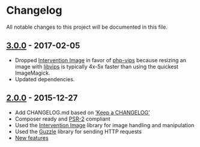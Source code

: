 # Changelog

All notable changes to this project will be documented in this file.

## [3.0.0] - 2017-02-05

- Dropped [Intervention Image](http://image.intervention.io/) in favor of [php-vips](https://github.com/jcupitt/php-vips) because resizing an image with [libvips](https://github.com/jcupitt/libvips) is typically 4x-5x faster than using the quickest ImageMagick.
- Updated dependencies.

## [2.0.0] - 2015-12-27

- Add CHANGELOG.md based on [’Keep a CHANGELOG’](https://github.com/olivierlacan/keep-a-changelog)
- Composer ready and [PSR-2](http://www.php-fig.org/psr/psr-2/) compliant
- Used the [Intervention Image](http://image.intervention.io/) library for image handling and manipulation
- Used the [Guzzle](https://github.com/guzzle/guzzle) library for sending HTTP requests
- [New features](https://images.weserv.nl/#quick-reference)

[2.0.0]: https://github.com/andrieslouw/imagesweserv/releases/tag/2.0.0
[3.0.0]: https://github.com/andrieslouw/imagesweserv/releases/tag/3.0.0